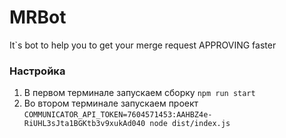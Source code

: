 # MRBot

It`s bot to help you to get your merge request APPROVING faster


### Настройка
1. В первом терминале запускаем сборку `npm run start`
2. Во втором терминале запускаем проект `COMMUNICATOR_API_TOKEN=7604571453:AAHBZ4e-RiUHL3sJta1BGKtb3v9xukAd040 node dist/index.js`